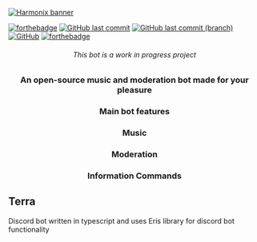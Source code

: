 
[![Harmonix banner](./.github/assets/banner.svg)](https://github.com/pieckenst/terra)

[![forthebadge](https://forthebadge.com/images/badges/made-with-typescript.svg)](https://forthebadge.com)
[![GitHub last commit](https://img.shields.io/github/last-commit/pieckenst/terra?style=for-the-badge)](https://github.com/pieckenst/terra/commits/indev)
[![GitHub last commit (branch)](https://img.shields.io/github/last-commit/pieckenst/terra/release?color=ff4500&label=RELEASE%3ALAST%20COMMIT&style=for-the-badge)](https://github.com/pieckenst/terra/commits/release)
[![GitHub](https://img.shields.io/github/license/pieckenst/terra?style=for-the-badge)](https://github.com/pieckenst/terra/blob/indev/LICENSE)
[![forthebadge](https://forthebadge.com/images/badges/built-with-love.svg)](https://forthebadge.com)

<h6 align="center"> This bot is a work in progress project</h6>
<div align="center">
<h3 align="center">An open-source music and moderation bot made for your pleasure</h3>
<h3 align="center">Main bot features</h3>
<h3 align="center"> Music </h3>
<h3 align="center"> Moderation </h3>
<h3 align="center"> Information Commands </h3>
</div>

## Terra

Discord bot written in typescript  and uses Eris library for discord bot functionality
